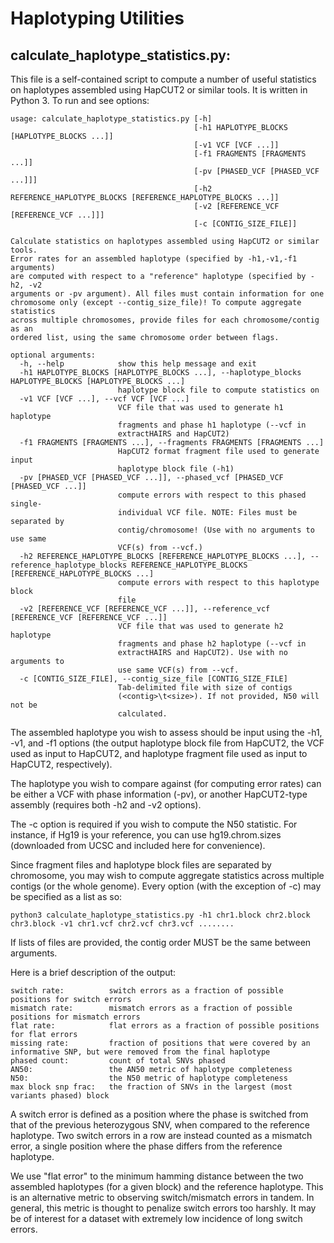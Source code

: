 Haplotyping Utilities
======

## calculate_haplotype_statistics.py:

This file is a self-contained script to compute a number of useful statistics on haplotypes
assembled using HapCUT2 or similar tools. It is written in Python 3. To run and see options:
```
usage: calculate_haplotype_statistics.py [-h]
                                         [-h1 HAPLOTYPE_BLOCKS [HAPLOTYPE_BLOCKS ...]]
                                         [-v1 VCF [VCF ...]]
                                         [-f1 FRAGMENTS [FRAGMENTS ...]]
                                         [-pv [PHASED_VCF [PHASED_VCF ...]]]
                                         [-h2 REFERENCE_HAPLOTYPE_BLOCKS [REFERENCE_HAPLOTYPE_BLOCKS ...]]
                                         [-v2 [REFERENCE_VCF [REFERENCE_VCF ...]]]
                                         [-c [CONTIG_SIZE_FILE]]

Calculate statistics on haplotypes assembled using HapCUT2 or similar tools.
Error rates for an assembled haplotype (specified by -h1,-v1,-f1 arguments)
are computed with respect to a "reference" haplotype (specified by -h2, -v2
arguments or -pv argument). All files must contain information for one
chromosome only (except --contig_size_file)! To compute aggregate statistics
across multiple chromosomes, provide files for each chromosome/contig as an
ordered list, using the same chromosome order between flags.

optional arguments:
  -h, --help            show this help message and exit
  -h1 HAPLOTYPE_BLOCKS [HAPLOTYPE_BLOCKS ...], --haplotype_blocks HAPLOTYPE_BLOCKS [HAPLOTYPE_BLOCKS ...]
                        haplotype block file to compute statistics on
  -v1 VCF [VCF ...], --vcf VCF [VCF ...]
                        VCF file that was used to generate h1 haplotype
                        fragments and phase h1 haplotype (--vcf in
                        extractHAIRS and HapCUT2)
  -f1 FRAGMENTS [FRAGMENTS ...], --fragments FRAGMENTS [FRAGMENTS ...]
                        HapCUT2 format fragment file used to generate input
                        haplotype block file (-h1)
  -pv [PHASED_VCF [PHASED_VCF ...]], --phased_vcf [PHASED_VCF [PHASED_VCF ...]]
                        compute errors with respect to this phased single-
                        individual VCF file. NOTE: Files must be separated by
                        contig/chromosome! (Use with no arguments to use same
                        VCF(s) from --vcf.)
  -h2 REFERENCE_HAPLOTYPE_BLOCKS [REFERENCE_HAPLOTYPE_BLOCKS ...], --reference_haplotype_blocks REFERENCE_HAPLOTYPE_BLOCKS [REFERENCE_HAPLOTYPE_BLOCKS ...]
                        compute errors with respect to this haplotype block
                        file
  -v2 [REFERENCE_VCF [REFERENCE_VCF ...]], --reference_vcf [REFERENCE_VCF [REFERENCE_VCF ...]]
                        VCF file that was used to generate h2 haplotype
                        fragments and phase h2 haplotype (--vcf in
                        extractHAIRS and HapCUT2). Use with no arguments to
                        use same VCF(s) from --vcf.
  -c [CONTIG_SIZE_FILE], --contig_size_file [CONTIG_SIZE_FILE]
                        Tab-delimited file with size of contigs
                        (<contig>\t<size>). If not provided, N50 will not be
                        calculated.
```

The assembled haplotype you wish to assess should be input using the -h1, -v1, and -f1 options (the output haplotype block file
from HapCUT2, the VCF  used as input to HapCUT2, and haplotype fragment file used as input to HapCUT2, respectively).

The haplotype you wish to compare against (for computing error rates) can be either a VCF with phase information (-pv),
or another HapCUT2-type assembly (requires both -h2 and -v2 options).

The -c option is required if you wish to compute the N50 statistic. For instance, if Hg19 is your reference, you can use hg19.chrom.sizes (downloaded from UCSC and included here for convenience).

Since fragment files and haplotype block files are separated by chromosome, you may wish to compute aggregate statistics across
multiple contigs (or the whole genome). Every option (with the exception of -c) may be specified as a list as so:

```
python3 calculate_haplotype_statistics.py -h1 chr1.block chr2.block chr3.block -v1 chr1.vcf chr2.vcf chr3.vcf ........
```

If lists of files are provided, the contig order MUST be the same between arguments.

Here is a brief description of the output:
```
switch rate:          switch errors as a fraction of possible positions for switch errors
mismatch rate:        mismatch errors as a fraction of possible positions for mismatch errors
flat rate:            flat errors as a fraction of possible positions for flat errors
missing rate:         fraction of positions that were covered by an informative SNP, but were removed from the final haplotype
phased count:         count of total SNVs phased
AN50:                 the AN50 metric of haplotype completeness
N50:                  the N50 metric of haplotype completeness
max block snp frac:   the fraction of SNVs in the largest (most variants phased) block
```

A switch error is defined as a position where the phase is switched from that of the previous heterozygous SNV, when compared to
the reference haplotype. Two switch errors in a row are instead counted as a mismatch error, a single position where the phase differs from the reference haplotype.

We use "flat error" to the minimum hamming distance between the two assembled haplotypes (for a given block)
and the reference haplotype. This is an alternative metric to observing switch/mismatch errors in tandem.
In general, this metric is thought to penalize switch errors too harshly.
It may be of interest for a dataset with extremely low incidence of long switch errors.
